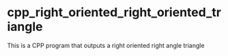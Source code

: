 # cpp_right_oriented_right_oriented_triangle
This is a CPP program that outputs a right oriented right angle triangle
